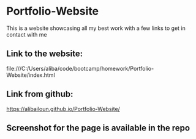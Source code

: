 # Portfolio-Website
This is a website showcasing all my best work with a few links to get in contact with me
## Link to the website:
 file:///C:/Users/aliba/code/bootcamp/homework/Portfolio-Website/index.html
## Link from github:
 https://alibailoun.github.io/Portfolio-Website/

## Screenshot for the page is available in the repo
